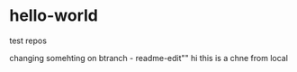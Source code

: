 # hello-world
test repos

changing somehting on btranch - readme-edit""
hi this is a chne from local
